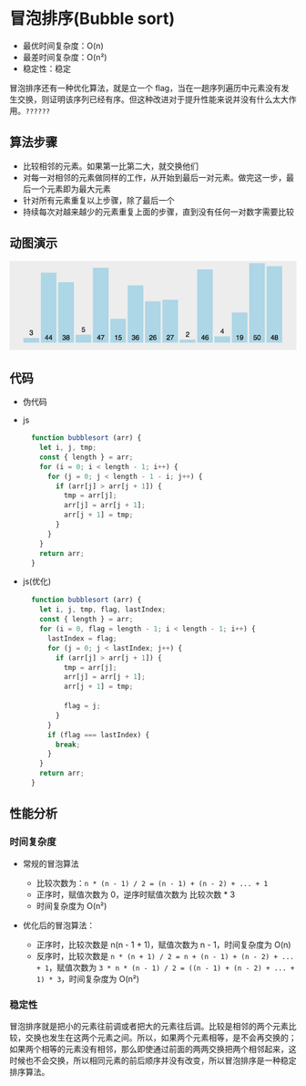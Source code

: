 # 冒泡排序(Bubble sort)

- 最优时间复杂度：O(n)
- 最差时间复杂度：O(n²)
- 稳定性：稳定

冒泡排序还有一种优化算法，就是立一个 flag，当在一趟序列遍历中元素没有发生交换，则证明该序列已经有序。但这种改进对于提升性能来说并没有什么太大作用。`??????`

## 算法步骤

- 比较相邻的元素。如果第一比第二大，就交换他们
- 对每一对相邻的元素做同样的工作，从开始到最后一对元素。做完这一步，最后一个元素即为最大元素
- 针对所有元素重复以上步骤，除了最后一个
- 持续每次对越来越少的元素重复上面的步骤，直到没有任何一对数字需要比较

## 动图演示

![冒泡排序](./index.gif)

## 代码

- 伪代码

- js

  ```js
    function bubblesort (arr) {
      let i, j, tmp;
      const { length } = arr;
      for (i = 0; i < length - 1; i++) {
        for (j = 0; j < length - 1 - i; j++) {
          if (arr[j] > arr[j + 1]) {
            tmp = arr[j];
            arr[j] = arr[j + 1];
            arr[j + 1] = tmp;
          }
        }
      }
      return arr;
    }
  ```

- js(优化)

  ```js
    function bubblesort (arr) {
      let i, j, tmp, flag, lastIndex;
      const { length } = arr;
      for (i = 0, flag = length - 1; i < length - 1; i++) {
        lastIndex = flag;
        for (j = 0; j < lastIndex; j++) {
          if (arr[j] > arr[j + 1]) {
            tmp = arr[j];
            arr[j] = arr[j + 1];
            arr[j + 1] = tmp;

            flag = j;
          }
        }
        if (flag === lastIndex) {
          break;
        }
      }
      return arr;
    }
  ```

## 性能分析

### 时间复杂度

- 常规的冒泡算法

  - 比较次数为：`n * (n - 1) / 2 = (n - 1) + (n - 2) + ... + 1`
  - 正序时，赋值次数为 0，逆序时赋值次数为 比较次数 * 3
  - 时间复杂度为 O(n²)

- 优化后的冒泡算法：

  - 正序时，比较次数是 n(n - 1 + 1)，赋值次数为 n - 1，时间复杂度为 O(n)
  - 反序时，比较次数是 `n * (n + 1) / 2 = n + (n - 1) + (n - 2) + ... + 1`，赋值次数为 `3 * n * (n - 1) / 2 = ((n - 1) + (n - 2) + ... + 1) * 3`，时间复杂度为 O(n²)

### 稳定性

冒泡排序就是把小的元素往前调或者把大的元素往后调。比较是相邻的两个元素比较，交换也发生在这两个元素之间。所以，如果两个元素相等，是不会再交换的；如果两个相等的元素没有相邻，那么即使通过前面的两两交换把两个相邻起来，这时候也不会交换，所以相同元素的前后顺序并没有改变，所以冒泡排序是一种稳定排序算法。

